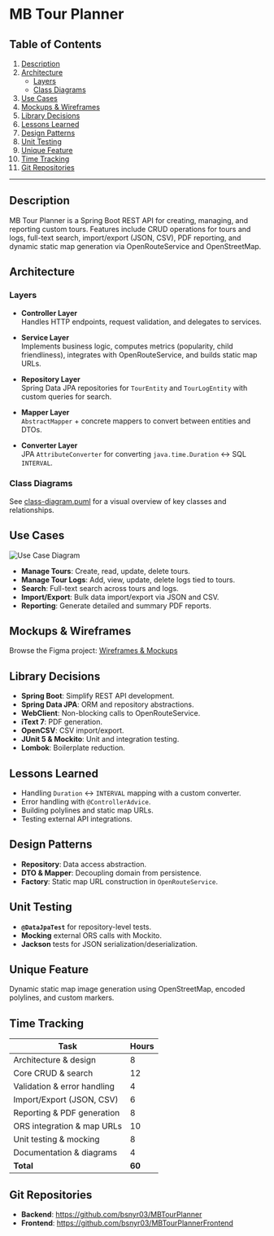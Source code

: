 # MB Tour Planner

## Table of Contents

1. [Description](#description)  
2. [Architecture](#architecture)  
   - [Layers](#layers)  
   - [Class Diagrams](#class-diagrams)  
3. [Use Cases](#use-cases)  
4. [Mockups & Wireframes](#mockups--wireframes)  
5. [Library Decisions](#library-decisions)  
6. [Lessons Learned](#lessons-learned)  
7. [Design Patterns](#design-patterns)  
8. [Unit Testing](#unit-testing)  
9. [Unique Feature](#unique-feature)  
10. [Time Tracking](#time-tracking)  
11. [Git Repositories](#git-repositories)

---

## Description

MB Tour Planner is a Spring Boot REST API for creating, managing, and reporting custom tours. Features include CRUD operations for tours and logs, full-text search, import/export (JSON, CSV), PDF reporting, and dynamic static map generation via OpenRouteService and OpenStreetMap.

## Architecture

### Layers

- **Controller Layer**  
  Handles HTTP endpoints, request validation, and delegates to services.

- **Service Layer**  
  Implements business logic, computes metrics (popularity, child friendliness), integrates with OpenRouteService, and builds static map URLs.

- **Repository Layer**  
  Spring Data JPA repositories for `TourEntity` and `TourLogEntity` with custom queries for search.

- **Mapper Layer**  
  `AbstractMapper` + concrete mappers to convert between entities and DTOs.

- **Converter Layer**  
  JPA `AttributeConverter` for converting `java.time.Duration` ↔ SQL `INTERVAL`.

### Class Diagrams

See [class-diagram.puml](docs/class-diagram.puml) for a visual overview of key classes and relationships.

## Use Cases

![Use Case Diagram](docs/use-case-diagram.png)

- **Manage Tours**: Create, read, update, delete tours.
- **Manage Tour Logs**: Add, view, update, delete logs tied to tours.
- **Search**: Full-text search across tours and logs.
- **Import/Export**: Bulk data import/export via JSON and CSV.
- **Reporting**: Generate detailed and summary PDF reports.

## Mockups & Wireframes

Browse the Figma project: [Wireframes & Mockups](docs/mockups/)

## Library Decisions

- **Spring Boot**: Simplify REST API development.  
- **Spring Data JPA**: ORM and repository abstractions.  
- **WebClient**: Non-blocking calls to OpenRouteService.  
- **iText 7**: PDF generation.  
- **OpenCSV**: CSV import/export.  
- **JUnit 5 & Mockito**: Unit and integration testing.  
- **Lombok**: Boilerplate reduction.

## Lessons Learned

- Handling `Duration` ↔ `INTERVAL` mapping with a custom converter.  
- Error handling with `@ControllerAdvice`.  
- Building polylines and static map URLs.  
- Testing external API integrations.

## Design Patterns

- **Repository**: Data access abstraction.  
- **DTO & Mapper**: Decoupling domain from persistence.  
- **Factory**: Static map URL construction in `OpenRouteService`.  

## Unit Testing

- **`@DataJpaTest`** for repository-level tests.  
- **Mocking** external ORS calls with Mockito.  
- **Jackson** tests for JSON serialization/deserialization.  

## Unique Feature

Dynamic static map image generation using OpenStreetMap, encoded polylines, and custom markers.

## Time Tracking

| Task                                 | Hours |
|--------------------------------------|-------|
| Architecture & design                | 8     |
| Core CRUD & search                   | 12    |
| Validation & error handling          | 4     |
| Import/Export (JSON, CSV)            | 6     |
| Reporting & PDF generation           | 8     |
| ORS integration & map URLs           | 10    |
| Unit testing & mocking               | 8     |
| Documentation & diagrams             | 4     |
| **Total**                            | **60** |

## Git Repositories

- **Backend**: https://github.com/bsnyr03/MBTourPlanner  
- **Frontend**: https://github.com/bsnyr03/MBTourPlannerFrontend  

